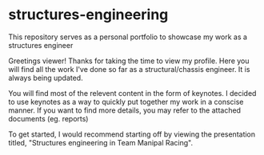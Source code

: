 # structures-engineering
This repository serves as a personal portfolio to showcase my work as a structures engineer 

Greetings viewer!
Thanks for taking the time to view my profile. Here you will find all the work I've done so far as a structural/chassis engineer.
It is always being updated. 

You will find most of the relevent content in the form of keynotes. I decided to use keynotes as a way to quickly put together my work in a conscise manner. If you want to find more details, you may refer to the attached documents (eg. reports)

To get started, I would recommend starting off by viewing the presentation titled, "Structures engineering in Team Manipal Racing". 
